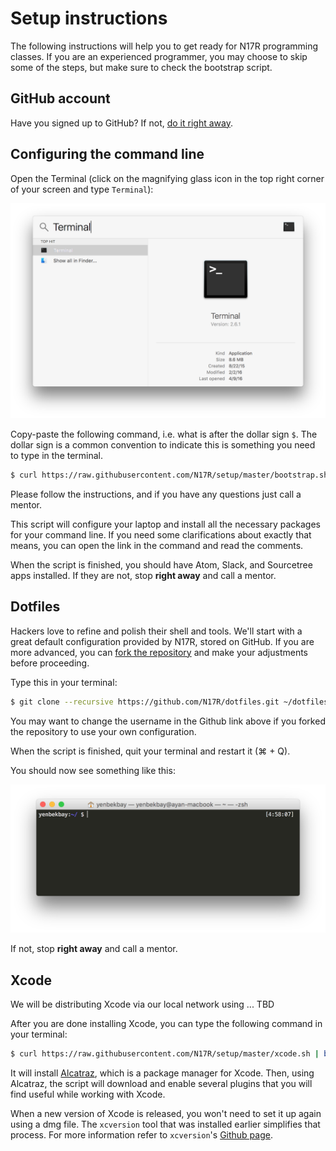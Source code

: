 # Setup instructions

The following instructions will help you to get ready for N17R programming classes. If you are an experienced programmer, you may choose to skip some of the steps, but make sure to check the bootstrap script.

## GitHub account

Have you signed up to GitHub? If not, [do it right away](https://github.com/join).

## Configuring the command line

Open the Terminal (click on the magnifying glass icon in the top right corner of your screen and type `Terminal`):

![](images/open-terminal.png)

Copy-paste the following command, i.e. what is after the dollar sign `$`. The dollar sign is a common convention to indicate this is something you need to type in the terminal.

```bash
$ curl https://raw.githubusercontent.com/N17R/setup/master/bootstrap.sh | bash
```

Please follow the instructions, and if you have any questions just call a mentor.

This script will configure your laptop and install all the necessary packages for your command line. If you need some clarifications about exactly that means, you can open the link in the command and read the comments.

When the script is finished, you should have Atom, Slack, and Sourcetree apps installed. If they are not, stop **right away** and call a mentor.

## Dotfiles

Hackers love to refine and polish their shell and tools. We'll start with a great default configuration provided by N17R, stored on GitHub. If you are more advanced, you can [fork the repository](https://github.com/N17R/dotfiles/fork) and make your adjustments before proceeding.

Type this in your terminal:

```bash
$ git clone --recursive https://github.com/N17R/dotfiles.git ~/dotfiles && set -- -f; bash ~/dotfiles/sync.sh
```

You may want to change the username in the Github link above if you forked the repository to use your own configuration.

When the script is finished, quit your terminal and restart it (⌘ + Q).

You should now see something like this:

![](images/terminal-look.png)

If not, stop **right away** and call a mentor.

## Xcode

We will be distributing Xcode via our local network using ... TBD

After you are done installing Xcode, you can type the following command in your terminal:

```bash
$ curl https://raw.githubusercontent.com/N17R/setup/master/xcode.sh | bash
```

It will install [Alcatraz](https://github.com/alcatraz/Alcatraz), which is a package manager for Xcode. Then, using Alcatraz, the script will download and enable several plugins that you will find useful while working with Xcode.

When a new version of Xcode is released, you won't need to set it up again using a dmg file. The `xcversion` tool that was installed earlier simplifies that process. For more information refer to `xcversion`'s [Github page](https://github.com/neonichu/xcode-install).
